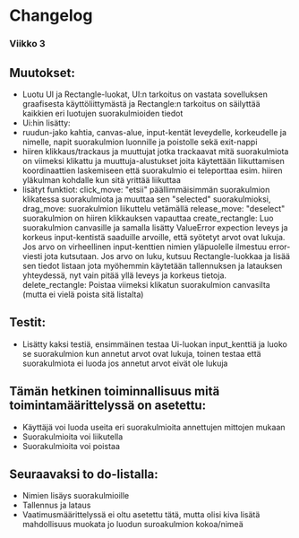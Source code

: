 # Changelog

### Viikko 3

## Muutokset:

- Luotu UI ja Rectangle-luokat, UI:n tarkoitus on vastata sovelluksen graafisesta käyttöliittymästä ja Rectangle:n tarkoitus on säilyttää kaikkien eri luotujen suorakulmioiden tiedot
- Ui:hin lisätty:
- ruudun-jako kahtia, canvas-alue, input-kentät leveydelle, korkeudelle ja nimelle, napit suorakulmion luonnille ja poistolle sekä exit-nappi
- hiiren klikkaus/trackaus ja muuttujat jotka trackaavat mitä suorakulmiota on viimeksi klikattu ja muuttuja-alustukset joita käytettään
   liikuttamisen koordinaattien laskemiseen että suorakulmio ei teleporttaa esim. hiiren yläkulman kohdalle kun sitä yrittää liikuttaa
- lisätyt funktiot:
 click_move: "etsii" päällimmäisimmän suorakulmion klikatessa suorakulmiota ja muuttaa sen "selected" suorakulmioksi,
 drag_move: suorakulmion liikuttelu vetämällä
 release_move: "deselect" suorakulmion on hiiren klikkauksen vapauttaa
 create_rectangle: Luo suorakulmion canvasille ja samalla lisätty ValueError expection leveys ja korkeus input-kentistä saaduille arvoille, että syötetyt
 arvot ovat lukuja. Jos arvo on virheellinen input-kenttien nimien yläpuolelle ilmestuu error-viesti jota kutsutaan. Jos arvo on luku, kutsuu Rectangle-luokkaa 
 ja lisää sen tiedot listaan jota myöhemmin käytetään tallennuksen ja latauksen yhteydessä, nyt vain pitää yllä leveys ja korkeus tietoja. 
 delete_rectangle: Poistaa viimeksi klikatun suorakulmion canvasilta (mutta ei vielä poista sitä listalta)

## Testit:
- Lisätty kaksi testiä, ensimmäinen testaa Ui-luokan input_kenttiä ja luoko se suorakulmion kun annetut arvot ovat lukuja,
  toinen testaa että suorakulmiota ei luoda jos annetut arvot eivät ole lukuja


## Tämän hetkinen toiminnallisuus mitä toimintamäärittelyssä on asetettu:

- Käyttäjä voi luoda useita eri suorakulmioita annettujen mittojen mukaan
- Suorakulmioita voi liikutella
- Suorakulmioita voi poistaa

## Seuraavaksi to do-listalla:

- Nimien lisäys suorakulmioille
- Tallennus ja lataus
- Vaatimusmäärittelyssä ei oltu asetettu tätä, mutta olisi kiva lisätä mahdollisuus muokata jo luodun suroakulmion kokoa/nimeä
